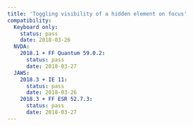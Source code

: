 ```yaml
---
title: 'Toggling visibility of a hidden element on focus'
compatibility:
  Keyboard only:
    status: pass
    date: 2018-03-26
  NVDA:
    2018.1 + FF Quantum 59.0.2:
      status: pass
      date: 2018-03-27
  JAWS:
    2018.3 + IE 11:
      status: pass
      date: 2018-03-26
    2018.3 + FF ESR 52.7.3:
      status: pass
      date: 2018-03-27
---
```

